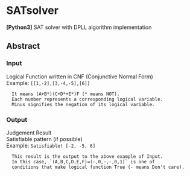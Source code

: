 # SATsolver
**[Python3]** SAT solver with DPLL algorithm implementation

## Abstract
  ### Input  
  Logical Function written in CNF (Conjunctive Normal Form)  
  Example: `[[1,-2],[3,-4,-5],[6]]`  
    
      It means (A+B*)(C+D*+E*)F (* means NOT).  
      Each number represents a corresponding logical variable.  
      Minus signifies the negation of its logical variable.  
  
  ### Output
  Judgement Result  
  Satisfiable pattern (if possible)  
  Example: `Satisfiable! [-2, -5, 6]`   
    
	  This result is the output to the above example of Input.
	  In this case, `(A,B,C,D,E,F)=(-,0,-,-,0,1)` is one of 
	  conditions that make logical function True (- means Don't care).



